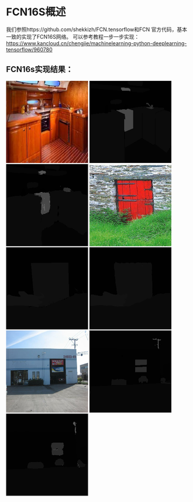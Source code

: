 # FCN16S概述
我们参照https://github.com/shekkizh/FCN.tensorflow和FCN 官方代码，基本一致的实现了FCN16S网络。
可以参考教程一步一步实现：
https://www.kancloud.cn/chengjie/machinelearning-python-deeplearning-tensorflow/960780
## FCN16s实现结果：
![](result/Image.png)  ![](result/annotionImage.png) ![](result/pre.png)
![](result/Image1.png)  ![](result/annotionImage1.png) ![](result/pre1.png)
![](result/Image2.png)  ![](result/annotionImage2.png) ![](result/pre2.png)

